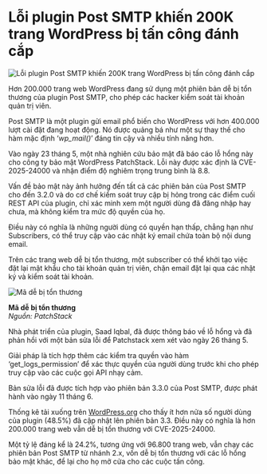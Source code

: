 # Lỗi plugin Post SMTP khiến 200K trang WordPress bị tấn công đánh cắp

![Lỗi plugin Post SMTP khiến 200K trang WordPress bị tấn công đánh cắp](https://www.bleepstatic.com/content/hl-images/2023/12/07/back.jpg)

Hơn 200.000 trang web WordPress đang sử dụng một phiên bản dễ bị tổn thương của plugin Post SMTP, cho phép các hacker kiểm soát tài khoản quản trị viên.

Post SMTP là một plugin gửi email phổ biến cho WordPress với hơn 400.000 lượt cài đặt đang hoạt động. Nó được quảng bá như một sự thay thế cho hàm mặc định ‘_wp_mail()_’ đáng tin cậy và nhiều tính năng hơn.

Vào ngày 23 tháng 5, một nhà nghiên cứu bảo mật đã báo cáo lỗ hổng này cho công ty bảo mật WordPress PatchStack. Lỗi này được xác định là CVE-2025-24000 và nhận điểm độ nghiêm trọng trung bình là 8.8.

Vấn đề bảo mật này ảnh hưởng đến tất cả các phiên bản của Post SMTP cho đến 3.2.0 và do cơ chế kiểm soát truy cập bị hỏng trong các điểm cuối REST API của plugin, chỉ xác minh xem một người dùng đã đăng nhập hay chưa, mà không kiểm tra mức độ quyền của họ.

Điều này có nghĩa là những người dùng có quyền hạn thấp, chẳng hạn như Subscribers, có thể truy cập vào các nhật ký email chứa toàn bộ nội dung email.

Trên các trang web dễ bị tổn thương, một subscriber có thể khởi tạo việc đặt lại mật khẩu cho tài khoản quản trị viên, chặn email đặt lại qua các nhật ký và kiểm soát tài khoản.

![Mã dễ bị tổn thương](https://www.bleepstatic.com/images/news/u/1220909/2025/July/vuln.jpg)

**Mã dễ bị tổn thương**  
_Nguồn: PatchStack_

Nhà phát triển của plugin, Saad Iqbal, đã được thông báo về lỗ hổng và đã phản hồi với một bản sửa lỗi để Patchstack xem xét vào ngày 26 tháng 5.

Giải pháp là tích hợp thêm các kiểm tra quyền vào hàm ‘get_logs_permission’ để xác thực quyền của người dùng trước khi cho phép truy cập vào các cuộc gọi API nhạy cảm.

Bản sửa lỗi đã được tích hợp vào phiên bản 3.3.0 của Post SMTP, được phát hành vào ngày 11 tháng 6.

Thống kê tải xuống trên [WordPress.org](https://wordpress.org/plugins/post-smtp/advanced/) cho thấy ít hơn nửa số người dùng của plugin (48.5%) đã cập nhật lên phiên bản 3.3. Điều này có nghĩa là hơn 200.000 trang web vẫn dễ bị tổn thương với CVE-2025-24000.

Một tỷ lệ đáng kể là 24.2%, tương ứng với 96.800 trang web, vẫn chạy các phiên bản Post SMTP từ nhánh 2.x, vốn dễ bị tổn thương với các lỗ hổng bảo mật khác, để lại cho họ mở cửa cho các cuộc tấn công.